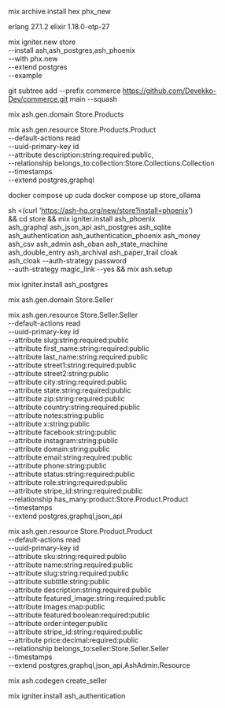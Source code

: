 mix archive.install hex phx_new

erlang 27.1.2
elixir 1.18.0-otp-27

mix igniter.new store \
  --install ash,ash_postgres,ash_phoenix \
  --with phx.new \
  --extend postgres \
  --example


git subtree add --prefix commerce https://github.com/Devekko-Dev/commerce.git main --squash

mix ash.gen.domain Store.Products

mix ash.gen.resource Store.Products.Product \
  --default-actions read \
  --uuid-primary-key id \
  --attribute description:string:required:public, \
  --relationship belongs_to:collection:Store.Collections.Collection \
  --timestamps \
  --extend postgres,graphql



 docker compose up cuda
 docker compose up store_ollama


 sh <(curl 'https://ash-hq.org/new/store?install=phoenix') \
    && cd store && mix igniter.install ash_phoenix \
    ash_graphql ash_json_api ash_postgres ash_sqlite \
    ash_authentication ash_authentication_phoenix ash_money \
    ash_csv ash_admin ash_oban ash_state_machine \
    ash_double_entry ash_archival ash_paper_trail cloak \
    ash_cloak --auth-strategy password \
    --auth-strategy magic_link --yes && mix ash.setup


mix igniter.install ash_postgres

mix ash.gen.domain Store.Seller

mix ash.gen.resource Store.Seller.Seller \
  --default-actions read \
  --uuid-primary-key id \
  --attribute slug:string:required:public \
  --attribute first_name:string:required:public \
  --attribute last_name:string:required:public \
  --attribute street1:string:required:public \
  --attribute street2:string:public \
  --attribute city:string:required:public \
  --attribute state:string:required:public \
  --attribute zip:string:required:public \
  --attribute country:string:required:public \
  --attribute notes:string:public \
  --attribute x:string:public \
  --attribute facebook:string:public \
  --attribute instagram:string:public \
  --attribute domain:string:public \
  --attribute email:string:required:public \
  --attribute phone:string:public \
  --attribute status:string:required:public \
  --attribute role:string:required:public \
  --attribute stripe_id:string:required:public \
  --relationship has_many:product:Store.Product.Product \
  --timestamps \
  --extend postgres,graphql,json_api

mix ash.gen.resource Store.Product.Product \
  --default-actions read \
  --uuid-primary-key id \
  --attribute sku:string:required:public \
  --attribute name:string:required:public \
  --attribute slug:string:required:public \
  --attribute subtitle:string:public \
  --attribute description:string:required:public \
  --attribute featured_image:string:required:public \
  --attribute images:map:public \
  --attribute featured:boolean:required:public \
  --attribute order:integer:public \
  --attribute stripe_id:string:required:public \
  --attribute price:decimal:required:public \
  --relationship belongs_to:seller:Store.Seller.Seller \
  --timestamps \
  --extend postgres,graphql,json_api,AshAdmin.Resource

mix ash.codegen create_seller




mix igniter.install ash_authentication

